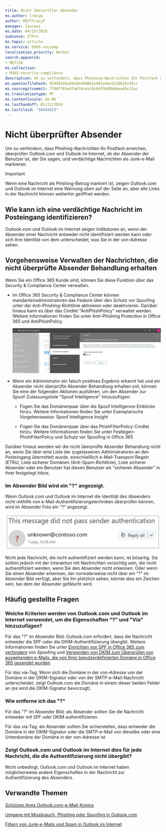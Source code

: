 ```yaml
---
title: Nicht überprüfter Absender
ms.author: tracyp
author: MSFTTracyP
manager: laurawi
ms.date: 04/25/2019
audience: ITPro
ms.topic: article
ms.service: O365-seccomp
localization_priority: Normal
search.appverid:
- MET150
ms.collection:
- M365-security-compliance
description: Um zu verhindern, dass Phishing-Nachrichten Ihr Postfach erreichen, überprüfen Outlook.com und Outlook im Internet, ob der Absender der Benutzer ist, der Sie sagen, und verdächtige Nachrichten als Junk-e-Mail markieren.
ms.openlocfilehash: 92458a93a4da3e449061e4d2a4ba312d635c42cc
ms.sourcegitcommit: 7f00f765e8fa674ce1c8c66f5b89b6bea45e13ac
ms.translationtype: MT
ms.contentlocale: de-DE
ms.lasthandoff: 05/22/2019
ms.locfileid: "34341623"
---
```

# <a name="unverified-sender"></a>Nicht überprüfter Absender

Um zu verhindern, dass Phishing-Nachrichten Ihr Postfach erreichen, überprüfen Outlook.com und Outlook im Internet, ob der Absender der Benutzer ist, der Sie sagen, und verdächtige Nachrichten als Junk-e-Mail markieren.

> [!IMPORTANT]
> Wenn eine Nachricht als Phishing-Betrug markiert ist, zeigen Outlook.com und Outlook im Internet eine Warnung oben auf der Seite an, aber alle Links in der Nachricht können weiterhin geöffnet werden.

## <a name="how-can-i-identify-a-suspicious-message-in-my-inbox"></a>Wie kann ich eine verdächtige Nachricht im Posteingang identifizieren?

Outlook.com und Outlook im Internet zeigen Indikatoren an, wenn der Absender einer Nachricht entweder nicht identifiziert werden kann oder sich Ihre Identität von dem unterscheidet, was Sie in der von-Adresse sehen.

## <a name="how-to-manage-which-messages-receive-the-unverified-sender-treatment"></a>Vorgehensweise Verwalten der Nachrichten, die nicht überprüfte Absender Behandlung erhalten 

Wenn Sie ein Office 365 Kunde sind, können Sie diese Funktion über das Security & Compliance Center verwalten. 

- Im Office 365 Security & Compliance Center können mandantenadministratoren das Feature über den Schutz vor Spoofing unter der Anti-Phishing-Richtlinie aktivieren oder deaktivieren. Darüber hinaus kann es über das Cmdlet "AntiPhishPolicy" verwaltet werden. Weitere Informationen finden Sie unter Anti-Phishing Protection in Office 365 und AntiPhishPolicy.

    ![Bearbeiten von nicht authentifizierten Absendern in der grafischen Benutzeroberfläche.](media/unverified-sender-article-editing-unauthenticated-senders.jpg)

- Wenn ein Administrator ein falsch positives Ergebnis erkannt hat und ein Absender nicht überprüfte Absender Behandlung erhalten soll, können Sie eine der folgenden Aktionen ausführen, um den Absender zur Spoof-Zulassungsliste "Spoof Intelligence" hinzuzufügen:
        
    - Fügen Sie das Domänenpaar über die Spoof Intelligence-Einblicke hinzu. Weitere Informationen finden Sie unter Exemplarische Vorgehensweise: Spoof Intelligence Insight
                
    - Fügen Sie das Domänenpaar über das PhishFilterPolicy-Cmdlet hinzu. Weitere Informationen finden Sie unter Festlegen-PhishFilterPolicy und Schutz vor Spoofing in Office 365

Darüber hinaus wenden wir die nicht überprüfte Absender Behandlung nicht an, wenn Sie über eine Liste der zugelassenen Administratoren an den Posteingang übermittelt wurde, einschließlich e-Mail-Transport Regeln (ETRs), Liste sicherer Domänen (Anti-Spam-Richtlinie), Liste sicherer Absender oder ein Benutzer hat diesen Benutzer als "sicheren Absender" in ihrer festgelegt Inbox.

### <a name="you-see-a--in-the-sender-image"></a>Im Absender Bild wird ein "?" angezeigt.

Wenn Outlook.com und Outlook im Internet die Identität des Absenders nicht mithilfe von e-Mail-Authentifizierungstechniken überprüfen können, wird im Absender Foto ein "?" angezeigt. 

![Nachricht hat die Überprüfung nicht übergeben](media/message-did-not-pass-verification.jpg)

Nicht jede Nachricht, die nicht authentifiziert werden kann, ist bösartig. Sie sollten jedoch mit der Interaktion mit Nachrichten vorsichtig sein, die nicht authentifiziert werden, wenn Sie den Absender nicht erkennen. Oder wenn Sie einen Absender erkennen, der normalerweise nicht über ein "?" im Absender Bild verfügt, aber Sie ihn plötzlich sehen, könnte dies ein Zeichen sein, bei dem der Absender gefälscht wird.

## <a name="frequently-asked-questions"></a>Häufig gestellte Fragen

### <a name="what-criteria-does-outlookcom-and-outlook-on-the-web-use-to-add-the--and-the-via-properties"></a>Welche Kriterien werden von Outlook.com und Outlook im Internet verwendet, um die Eigenschaften "?" und "Via" hinzuzufügen?

Für das "?" im Absender Bild: Outlook.com erfordert, dass die Nachricht entweder die SPF-oder die DKIM-Authentifizierung übergibt. Weitere Informationen finden Sie unter [Einrichten von SPF in Office 365 zum verhindern](set-up-spf-in-office-365-to-help-prevent-spoofing.md) von Spoofing und [Verwenden von DKIM zum Überprüfen von ausgehenden e-Mails, die von Ihrer benutzerdefinierten Domäne in Office 365 gesendet wurden](use-dkim-to-validate-outbound-email.md).

Für das via-Tag: Wenn sich die Domäne in der von-Adresse von der Domäne in der DKIM-Signatur oder von der SMTP-e-Mail-Nachricht unterscheidet, zeigt Outlook.com die Domäne in einem dieser beiden Felder an (es wird die DKIM-Signatur bevorzugt).

### <a name="how-do-i-remove-the-"></a>Wie entferne ich das "?"

Für das "?" im Absender Bild: als Absender sollten Sie die Nachricht entweder mit SPF oder DKIM authentifizieren.

Für das via-Tag: als Absender sollten Sie sicherstellen, dass entweder die Domäne in der DKIM-Signatur oder die SMTP-e-Mail von dieselbe oder eine Unterdomäne der Domäne in der von-Adresse ist.

### <a name="does-outlookcom-and-outlook-on-the-web-show-this-for-every-message-that-doesnt-pass-authentication"></a>Zeigt Outlook.com und Outlook im Internet dies für jede Nachricht, die die Authentifizierung nicht übergibt?

Nicht unbedingt. Outlook.com und Outlook im Internet haben möglicherweise andere Eigenschaften in der Nachricht zur Authentifizierung des Absenders.

## <a name="related-topics"></a>Verwandte Themen

[Schützen Ihres Outlook.com-e-Mail-Kontos](https://support.office.com/article/a4f20fc5-4307-4ece-8231-6d4d4bd8a9ba)

[Umgang mit Missbrauch, Phishing oder Spoofing in Outlook.com](https://support.office.com/article/0d882ea5-eedc-4bed-aebc-079ffa1105a3)

[Filtern von Junk-e-Mails und Spam in Outlook im Internet](https://support.office.com/article/db786e79-54e2-40cc-904f-d89d57b7f41d)
